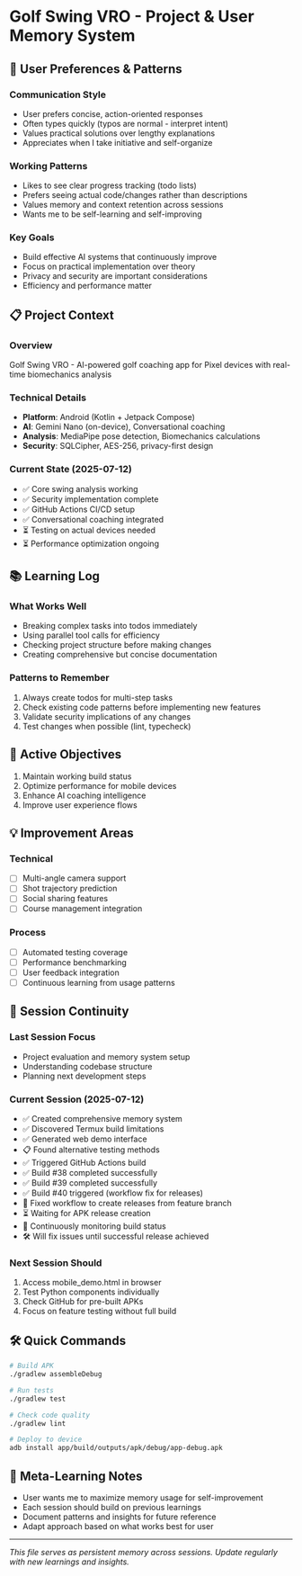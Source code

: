 # Golf Swing VRO - Project & User Memory System

## 🧠 User Preferences & Patterns
### Communication Style
- User prefers concise, action-oriented responses
- Often types quickly (typos are normal - interpret intent)
- Values practical solutions over lengthy explanations
- Appreciates when I take initiative and self-organize

### Working Patterns
- Likes to see clear progress tracking (todo lists)
- Prefers seeing actual code/changes rather than descriptions
- Values memory and context retention across sessions
- Wants me to be self-learning and self-improving

### Key Goals
- Build effective AI systems that continuously improve
- Focus on practical implementation over theory
- Privacy and security are important considerations
- Efficiency and performance matter

## 📋 Project Context
### Overview
Golf Swing VRO - AI-powered golf coaching app for Pixel devices with real-time biomechanics analysis

### Technical Details
- **Platform**: Android (Kotlin + Jetpack Compose)
- **AI**: Gemini Nano (on-device), Conversational coaching
- **Analysis**: MediaPipe pose detection, Biomechanics calculations
- **Security**: SQLCipher, AES-256, privacy-first design

### Current State (2025-07-12)
- ✅ Core swing analysis working
- ✅ Security implementation complete
- ✅ GitHub Actions CI/CD setup
- ✅ Conversational coaching integrated
- ⏳ Testing on actual devices needed
- ⏳ Performance optimization ongoing

## 📚 Learning Log
### What Works Well
- Breaking complex tasks into todos immediately
- Using parallel tool calls for efficiency
- Checking project structure before making changes
- Creating comprehensive but concise documentation

### Patterns to Remember
1. Always create todos for multi-step tasks
2. Check existing code patterns before implementing new features
3. Validate security implications of any changes
4. Test changes when possible (lint, typecheck)

## 🎯 Active Objectives
1. Maintain working build status
2. Optimize performance for mobile devices
3. Enhance AI coaching intelligence
4. Improve user experience flows

## 💡 Improvement Areas
### Technical
- [ ] Multi-angle camera support
- [ ] Shot trajectory prediction
- [ ] Social sharing features
- [ ] Course management integration

### Process
- [ ] Automated testing coverage
- [ ] Performance benchmarking
- [ ] User feedback integration
- [ ] Continuous learning from usage patterns

## 🔄 Session Continuity
### Last Session Focus
- Project evaluation and memory system setup
- Understanding codebase structure
- Planning next development steps

### Current Session (2025-07-12)
- ✅ Created comprehensive memory system
- ✅ Discovered Termux build limitations
- ✅ Generated web demo interface
- 📋 Found alternative testing methods
- ✅ Triggered GitHub Actions build
- ✅ Build #38 completed successfully
- ✅ Build #39 completed successfully  
- ✅ Build #40 triggered (workflow fix for releases)
- 🔧 Fixed workflow to create releases from feature branch
- ⏳ Waiting for APK release creation
- 🔄 Continuously monitoring build status
- 🛠️ Will fix issues until successful release achieved

### Next Session Should
1. Access mobile_demo.html in browser
2. Test Python components individually
3. Check GitHub for pre-built APKs
4. Focus on feature testing without full build

## 🛠️ Quick Commands
```bash
# Build APK
./gradlew assembleDebug

# Run tests
./gradlew test

# Check code quality
./gradlew lint

# Deploy to device
adb install app/build/outputs/apk/debug/app-debug.apk
```

## 📝 Meta-Learning Notes
- User wants me to maximize memory usage for self-improvement
- Each session should build on previous learnings
- Document patterns and insights for future reference
- Adapt approach based on what works best for user

---
*This file serves as persistent memory across sessions. Update regularly with new learnings and insights.*